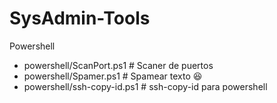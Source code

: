 # SysAdmin-Tools

  Powershell
   - powershell/ScanPort.ps1 # Scaner de puertos
   - powershell/Spamer.ps1 # Spamear texto 😆
   - powershell/ssh-copy-id.ps1 # ssh-copy-id para powershell
